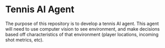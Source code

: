 # Tennis AI Agent

The purpose of this repository is to develop a tennis AI agent. This agent will need to use computer vision to see environment, and make decisions based off characteristics of that environment (player locations, incoming shot metrics, etc). 